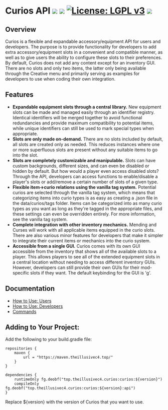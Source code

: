 # Curios API [![](http://cf.way2muchnoise.eu/versions/curios.svg)](https://www.curseforge.com/minecraft/mc-mods/curios) [![](http://cf.way2muchnoise.eu/short_curios_downloads.svg)](https://www.curseforge.com/minecraft/mc-mods/curios/files) [![License: LGPL v3](https://img.shields.io/badge/License-LGPL%20v3-blue.svg?&style=flat-square)](https://www.gnu.org/licenses/lgpl-3.0) [![](https://img.shields.io/discord/500852157503766538.svg?color=green&label=Discord&style=flat-square)](https://discord.gg/JWgrdwt)

## Overview

Curios is a flexible and expandable accessory/equipment API for users and developers. The purpose is to provide functionality for developers to add extra accessory/equipment slots in a convenient and compatible manner, as well as to give users the ability to configure these slots to their preferences. By default, Curios does not add any content except for an inventory GUI. There are no slots and only two items, the latter only being available through the Creative menu and primarily serving as examples for developers to use when coding their own integration.

## Features

* **Expandable equipment slots through a central library.** New equipment slots can be made and managed easily through an identifier registry. Identical identifiers will be merged together to avoid functional redundancies and provide maximum compatibility to potential items, while unique identifiers can still be used to mark special types when appropriate.
* **Slots are only made on-demand.** There are no slots included by default, all slots are created only as needed. This reduces instances where one or more superfluous slots are present without any suitable items to go into the slot.
* **Slots are completely customizable and manipulable.** Slots can have custom backgrounds, different sizes, and can even be disabled or hidden by default. But how would a player even access disabled slots? Through the API, developers can access functions to enable/disable a player's slots or add/remove a certain number of slots of a given type.
* **Flexible item->curio relations using the vanilla tag system.** Potential curios are selected through the vanilla tag system, which means that categorizing items into curio types is as easy as creating a .json file in the data/curios/tags folder. Items can be categorized into as many curio types as you want as long as they're tagged in the appropriate files, and these settings can even be overridden entirely. For more information, see the vanilla tag system.
* **Complete integration with other inventory mechanics.** Mending and Curses will work with all applicable items equipped in the curio slots. There are also various minor features for developers that make it simpler to integrate their current items or mechanics into the curio system.
* **Accessible from a single GUI.** Curios comes with its own GUI accessible from the inventory that shows all of the available slots to a player. This allows players to see all of the extended equipment slots in a central location without needing to access different inventory GUIs. However, developers can still provide their own GUIs for their mod-specific slots if they want. The default keybinding for the GUI is 'g'.

## Documentation

* [How to Use: Users](https://github.com/TheIllusiveC4/Curios/wiki/How-to-Use:-Users)
* [How to Use: Developers](https://github.com/TheIllusiveC4/Curios/wiki/How-to-Use:-Developers)
* [Commands](https://github.com/TheIllusiveC4/Curios/wiki/Commands)

## Adding to Your Project:

Add the following to your build.gradle file:
```
repositories {
    maven {
        url = "https://maven.theillusivec4.top/"
    }
}

dependencies {
    runtimeOnly fg.deobf("top.theillusivec4.curios:curios:${version}")
    compileOnly fg.deobf("top.theillusivec4.curios:curios:${version}:api")
}
```

 Replace ${version} with the version of Curios that you want to use.

